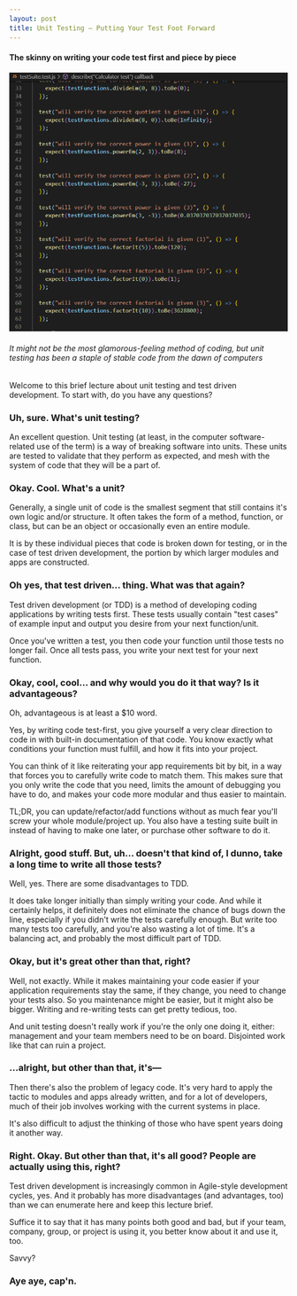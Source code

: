 ```yaml
---
layout: post
title: Unit Testing — Putting Your Test Foot Forward
---
```


#### The skinny on writing your code test first and piece by piece

![Code on computer](/images/testing1.png)

###### _It might not be the most glamorous-feeling method of coding, but unit testing has been a staple of stable code from the dawn of computers_

Welcome to this brief lecture about unit testing and test driven development. To start with, do you have any questions?

### Uh, sure. What's unit testing?

An excellent question. Unit testing (at least, in the computer software-related use of the term) is a way of breaking software into units. These units are tested to validate that they perform as expected, and mesh with the system of code that they will be a part of.

### Okay. Cool. What's a unit?

Generally, a single unit of code is the smallest segment that still contains it's own logic and/or structure. It often takes the form of a method, function, or class, but can be an object or occasionally even an entire module.

It is by these individual pieces that code is broken down for testing, or in the case of test driven development, the portion by which larger modules and apps are constructed.

### Oh yes, that test driven... thing. What was that again?

Test driven development (or TDD) is a method of developing coding applications by writing tests first. These tests usually contain "test cases" of example input and output you desire from your next function/unit.

Once you've written a test, you then code your function until those tests no longer fail. Once all tests pass, you write your next test for your next function.

### Okay, cool, cool... and why would you do it that way? Is it advantageous? 

Oh, advantageous is at least a $10 word.

Yes, by writing code test-first, you give yourself a very clear direction to code in with built-in documentation of that code. You know exactly what conditions your function must fulfill, and how it fits into your project. 

You can think of it like reiterating your app requirements bit by bit, in a way that forces you to carefully write code to match them. This makes sure that you only write the code that you need, limits the amount of debugging you have to do, and makes your code more modular and thus easier to maintain. 

TL;DR, you can update/refactor/add functions without as much fear you'll screw your whole module/project up. You also have a testing suite built in instead of having to make one later, or purchase other software to do it.

### Alright, good stuff. But, uh... doesn't that kind of, I dunno, take a long time to write all those tests?

Well, yes. There are some disadvantages to TDD.

It does take longer initially than simply writing your code. And while it certainly helps, it definitely does not eliminate the chance of bugs down the line, especially if you didn't write the tests carefully enough. But write too many tests too carefully, and you're also wasting a lot of time. It's a balancing act, and probably the most difficult part of TDD.

### Okay, but it's great other than that, right?

Well, not exactly. While it makes maintaining your code easier if your application requirements stay the same, if they change, you need to change your tests also. So you maintenance might be easier, but it might also be bigger. Writing and re-writing tests can get pretty tedious, too.

And unit testing doesn't really work if you're the only one doing it, either: management and your team members need to be on board. Disjointed work like that can ruin a project.

### ...alright, but other than that, it's—

Then there's also the problem of legacy code. It's very hard to apply the tactic to modules and apps already written, and for a lot of developers, much of their job involves working with the current systems in place.

It's also difficult to adjust the thinking of those who have spent years doing it another way.

### Right. Okay. But other than that, it's all good? People are actually using this, right?

Test driven development is increasingly common in Agile-style development cycles, yes. And it probably has more disadvantages (and advantages, too) than we can enumerate here and keep this lecture brief. 

Suffice it to say that it has many points both good and bad, but if your team, company, group, or project is using it, you better know about it and use it, too. 

Savvy?

### Aye aye, cap'n.